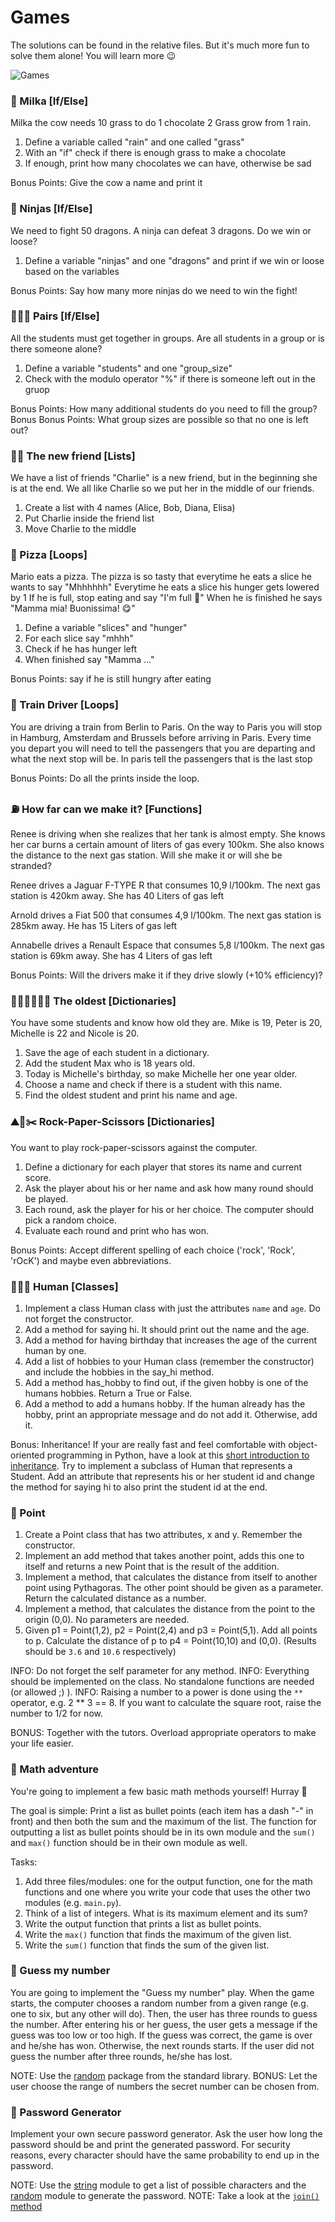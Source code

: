 # Games

The solutions can be found in the relative files. But it's much more fun to solve them alone! You will learn more 😉

![Games](https://images.unsplash.com/photo-1545558014-8692077e9b5c?ixlib=rb-1.2.1&ixid=eyJhcHBfaWQiOjEyMDd9&auto=format&fit=crop&w=1500&q=80)

### 🐄 Milka [If/Else]

Milka the cow needs 10 grass to do 1 chocolate
2 Grass grow from 1 rain.

1. Define a variable called "rain" and one called "grass"
2. With an "if" check if there is enough grass to make a chocolate
3. If enough, print how many chocolates we can have, otherwise be sad

Bonus Points: Give the cow a name and print it

### 🤺 Ninjas [If/Else]

We need to fight 50 dragons.
A ninja can defeat 3 dragons.
Do we win or loose?

1. Define a variable "ninjas" and one "dragons" and print if we win or loose based on the variables

Bonus Points: Say how many more ninjas do we need to win the fight!

### 👨‍👧‍👧 Pairs [If/Else]

All the students must get together in groups.
Are all students in a group or is there someone alone?

1. Define a variable "students" and one "group_size"
2. Check with the modulo operator "%" if there is someone left out in the gruop

Bonus Points: How many additional students do you need to fill the group?
Bonus Bonus Points: What group sizes are possible so that no one is left out?

### 🙎‍♀️ The new friend [Lists]

We have a list of friends
"Charlie" is a new friend, but in the beginning she is at the end.
We all like Charlie so we put her in the middle of our friends.

1. Create a list with 4 names (Alice, Bob, Diana, Elisa)
2. Put Charlie inside the friend list
3. Move Charlie to the middle

### 🍕 Pizza [Loops]

Mario eats a pizza.
The pizza is so tasty that everytime he eats a slice he wants to say "Mhhhhhh"
Everytime he eats a slice his hunger gets lowered by 1
If he is full, stop eating and say "I'm full 🤤"
When he is finished he says "Mamma mia! Buonissima! 😋"

1. Define a variable "slices" and "hunger"
2. For each slice say "mhhh"
3. Check if he has hunger left
4. When finished say "Mamma ..."

Bonus Points: say if he is still hungry after eating

### 🚂 Train Driver [Loops]

You are driving a train from Berlin to Paris.
On the way to Paris you will stop in Hamburg, Amsterdam and Brussels before arriving in Paris.
Every time you depart you will need to tell the passengers that you are departing and what the next stop will be.
In paris tell the passengers that is the last stop

Bonus Points: Do all the prints inside the loop.

### ⛽️ How far can we make it? [Functions]

Renee is driving when she realizes that her tank is almost empty.
She knows her car burns a certain amount of liters of gas every 100km.
She also knows the distance to the next gas station.
Will she make it or will she be stranded?

Renee drives a Jaguar F-TYPE R that consumes 10,9 l/100km.
The next gas station is 420km away.
She has 40 Liters of gas left

Arnold drives a Fiat 500 that consumes 4,9 l/100km.
The next gas station is 285km away.
He has 15 Liters of gas left

Annabelle drives a Renault Espace that consumes 5,8 l/100km.
The next gas station is 69km away.
She has 4 Liters of gas left

Bonus Points: Will the drivers make it if they drive slowly (+10% efficiency)?


### 🙍🏼‍️🙍🏼‍️🙍🏼‍ The oldest [Dictionaries]

You have some students and know how old they are. Mike is 19, Peter is 20, Michelle is 22 and Nicole is 20.

1. Save the age of each student in a dictionary.
2. Add the student Max who is 18 years old.
3. Today is Michelle's birthday, so make Michelle her one year older.
4. Choose a name and check if there is a student with this name.
5. Find the oldest student and print his name and age.


### ⛰📃✂️ Rock-Paper-Scissors [Dictionaries]

You want to play rock-paper-scissors against the computer.

1. Define a dictionary for each player that stores its name and current score.
2. Ask the player about his or her name and ask how many round should be played.
3. Each round, ask the player for his or her choice. The computer should pick a random choice.
4. Evaluate each round and print who has won.

Bonus Points: Accept different spelling of each choice ('rock', 'Rock', 'rOcK') and maybe even abbreviations.


### 🙍🏼‍♂️ Human [Classes]

1) Implement a class Human class with just the attributes `name` and `age`. Do not forget the constructor.
2) Add a method for saying hi. It should print out the name and the age.
3) Add a method for having birthday that increases the age of the current human by one.
4) Add a list of hobbies to your Human class (remember the constructor) and include the hobbies in the say_hi method.
5) Add a method has_hobby to find out, if the given hobby is one of the humans hobbies. Return a True or False.
6) Add a method to add a humans hobby. If the human already has the hobby, print an appropriate message and do not add
   it. Otherwise, add it.

Bonus: Inheritance! If your are really fast and feel comfortable with object-oriented programming in Python, have a look
    at this [short introduction to inheritance](https://github.com/nick-lehmann/SnakeCharmerGuide/blob/master/docs/code/class_inheritance.py).
    Try to implement a subclass of Human that represents a Student. Add an attribute that represents his or her student
    id and change the method for saying hi to also print the student id at the end.
    

### 📌 Point

1) Create a Point class that has two attributes, x and y. Remember the constructor.
2) Implement an add method that takes another point, adds this one to itself and returns a new Point that is the result
   of the addition.
3) Implement a method, that calculates the distance from itself to another point using Pythagoras. The other point
   should be given as a parameter. Return the calculated distance as a number.
4) Implement a method, that calculates the distance from the point to the origin (0,0). No parameters are needed.
5) Given p1 = Point(1,2), p2 = Point(2,4) and p3 = Point(5,1). Add all points to p. Calculate the distance of p to
   p4 = Point(10,10) and (0,0). (Results should be `3.6` and `10.6` respectively)

INFO: Do not forget the self parameter for any method.
INFO: Everything should be implemented on the class. No standalone functions are needed (or allowed ;) ).
INFO: Raising a number to a power is done using the `**` operator, e.g. 2 ** 3 == 8. If you want to calculate the square
      root, raise the number to 1/2 for now.

BONUS: Together with the tutors. Overload appropriate operators to make your life easier.


### 🧮 Math adventure

You're going to implement a few basic math methods yourself! Hurray 🥳

The goal is simple: Print a list as bullet points (each item has a dash "-" in front) and then both the
sum and the maximum of the list. The function for outputting a list as bullet points should be in its own
module and the `sum()` and `max()` function should be in their own module as well.

Tasks:
1) Add three files/modules: one for the output function, one for the math functions and one where you write your code that uses
the other two modules (e.g. `main.py`).
2) Think of a list of integers. What is its maximum element and its sum?
3) Write the output function that prints a list as bullet points.
4) Write the `max()` function that finds the maximum of the given list.
5) Write the `sum()` function that finds the sum of the given list.


### 🎲 Guess my number

You are going to implement the "Guess my number" play. When the game starts, the computer chooses a random number
from a given range (e.g. one to six, but any other will do). Then, the user has three rounds to guess the number.
After entering his or her guess, the user gets a message if the guess was too low or too high. If the guess was correct,
the game is over and he/she has won. Otherwise, the next rounds starts. If the user did not guess the number after three
rounds, he/she has lost.

NOTE: Use the [random](https://docs.python.org/3/library/random.html) package from the standard library.
BONUS: Let the user choose the range of numbers the secret number can be chosen from.


### 🔐 Password Generator

Implement your own secure password generator. Ask the user how long the password should be and print the generated
password. For security reasons, every character should have the same probability to end up in the password.

NOTE: Use the [string](https://docs.python.org/3/library/string.html) module to get a list of possible characters
and the [random](https://docs.python.org/3/library/random.html) module to generate the password.
NOTE: Take a look at the [`join()` method](https://docs.python.org/3/library/stdtypes.html#str.join)
